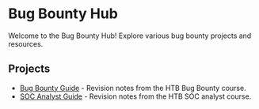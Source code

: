 # Bug Bounty Hub

Welcome to the Bug Bounty Hub! Explore various bug bounty projects and resources.

## Projects
- [Bug Bounty Guide](./bug-bounty-guide/index.md) - Revision notes from the HTB Bug Bounty course.
- [SOC Analyst Guide](./soc-analyst-guide/index.md) - Revision notes from the HTB SOC analyst course.
